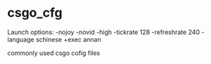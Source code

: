 # csgo_cfg
Launch options:
-nojoy -novid -high -tickrate 128 -refreshrate 240 -language schinese +exec annan

commonly used csgo cofig files
